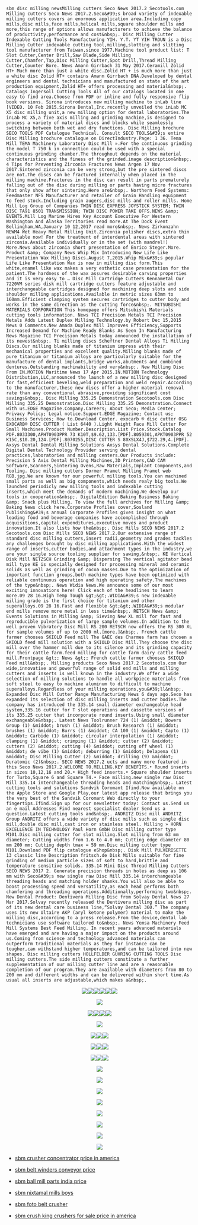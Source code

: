 
```
sbm disc milling newsMilling cutters Seco News 2017.2 Secotools.com Milling cutters Seco News 2017.2.Seco&#39;s broad variety of indexable milling cutters covers an enormous application area.Including copy mills,disc mills,face mills,helical mills,square shoulder mills and more,this range of options allows manufacturers to achieve the balance of productivity,performance and cost&nbsp;. Disc Milling Cutter Indexable Cutting Tools Manufacturing YIH. Y.T. YT YIH TROUN is a Disc Milling Cutter indexable cutting tool,milling,slotting and slitting tool manufacturer from Taiwan,since 1977.Machine tool product list: T Slot Cutter,Center Drill,Saw Blade,Side Milling Cutter,Chamfer,Tap,Disc Milling Cutter,Spot Drill,Thread Milling Cutter,Counter Bore. News Amann Girrbach 31 May 2017.Ceramill Zolid HT+ Much more than just a white disc.Zolid HT + is much more than just a white disc Zolid HT+ contains Amann Girrbach DNA.Developed by dental engineers and dental technicians and manufactured on state of the art production equipment,Zolid HT+ offers processing and material&nbsp;. Catalogs Ingersoll Cutting Tools All of our catalogs located in one easy to find area.Choose from PDF or inline and fully responsive flip book versions. Sirona introduces new milling machine to inLab line [VIDEO. 10 Feb 2015.Sirona Dental,Inc.recently unveiled the inLab MC X5 disc milling unit,a new milling option for dental laboratories.The inLab MC X5,a five axis milling and grinding machine,is designed to process a variety of material discs and blocks while seamlessly switching between both wet and dry functions. Disc Milling brochure SECO TOOLS PDF Catalogue Technical. Consult SECO TOOLS&#39;s entire Disc Milling brochure catalogue on DirectIndustry.Page: 1 36. Tema Mill TEMA Machinery Laboratory Disc Mill ».For the continuous grinding the model T 750 k in connection could be used with a special continuous grinding chamber.The throughout depends on the material characteristics and the finess of the grinded.image description&nbsp;. 4 Tips for Preventing Zirconia Fractures News Argen 17 Nov 2017.Sintered zirconia can be very strong,but the pre sintered discs are not.The discs can be fractured internally when placed in the milling machine.Fractures in the disc can result in parts prematurely falling out of the disc during milling or parts having micro fractures that only show after sintering.Here are&nbsp;. Northern Feed Systems: Feedmaster NFS Manufacturer and retailer of Grain Handling equipment to feed stock.Including grain augers,disc mills and roller mills. Home Mill Log Group of Companies TWIN DISC EXPRESS JOYSTICK SYSTEM; TWIN DISC TA91 8501 TRANSMISSION; TWIN DISC POWER TAKE OFFS.NEWS &amp; EVENTS.Mill Log Marine Hires Key Account Executive For Western Washington And Alaska Territories read more.At The Dock Event Bellingham,WA,January 10 12,2017 read more&nbsp;. News Zirkonzahn NEWM4 Wet Heavy Metal Milling Unit.Zirconia polisher discs,extra thin available now! For the treatment of interdental areas with sintered zirconia.Available individually or in the set (with mandrel!) More.News about zirconia short presentation of Enrico Steger.More. Product &amp; Company News Whip Mix Introducing New Life Like Presentation Wax Milling Discs.August 7,2015.Whip Mix&#39;s popular Life Like Presentation Wax is now in milling disc form.This white,enamel like wax makes a very esthetic case presentation for the patient.The hardness of the wax assures desirable carving properties and it is very easy to … Disc Mill Cartridge Cutters Kennametal Our 7220VM series disk mill cartridge cutters feature adjustable and interchangeable cartridges designed for machining deep slots and side shoulder milling applications.Available in metric sizes 63mm to 160mm.Efficient clamping system secures cartridges to cutter body and works in the same direction as the cutting force&nbsp;. MITSUBISHI MATERIALS CORPORATION This homepage offers Mitsubishi Materials cutting tools information. News TCI Precision Metals TCI Precision Metals Adds Latest Duplex Milling Technology.by Robert Dec 15,2015 News 0 Comments.New Amada Duplex Mill Improves Efficiency,Supports Increased Demand for Machine Ready Blanks As Seen In Manufacturing News Magazine TCI Precision Metals today announced the installation of its newest&nbsp;. Ti milling discs Scheftner Dental Alloys Ti Milling Discs.Our milling blanks made of titanium impress with their mechanical properties and excellent quality.Milling blanks made of pure titanium or titanium alloys are particularly suitable for the manufacture of dental implants,bridge works,abutments and combined dentures.Outstanding machinability and very&nbsp;. New Milling Disc From IN.MOTION Maritime News 17 Apr 2015.IN.MOTION Technology Distribution,LLC,announced the launch of a new milling disc designed for fast,efficient beveling,weld preparation and weld repair.According to the manufacturer,these new discs offer a higher material removal rate than any conventional abrasive,providing significant cost savings&nbsp;. Disc Milling 335.25 Demonstration Secotools.com Disc Milling 335.25 Demonstration.Disc Milling 335.25 Demonstration.Connect with us.EDGE Magazine.Company.Careers; About Seco; Media Center; Privacy Policy; Legal notice.Support.EDGE Magazine; Contact us; Business Services; How to.Download Center. exocarb ® disc cutter OSG EXOCARB® DISC CUTTER ( List 6440 ).Light Weight Face Mill Cutter For Small Machines.Product Number.Description.List Price.Stock.Catalog PDF.8033300,APHT0903PPR 73 K10T,$9.62,133.[PDF].8059301,APKT0903PPR 52 K15C,$10.20,124.[PDF].8070255,DISC CUTTER S 80XSLX4J,$722.29,4.[PDF]. Axsys Dental Dental Milling Solutions Axsys Dental Solutions.Complete Digital Dental Technology Provider serving dental practices,laboratories and milling centers.Our Products include: Precision 5 Axis Dental Milling Machines,3D Printers,CAD CAM Software,Scanners,Sintering Ovens,Raw Materials,Implant Components,and Tooling. Disc milling cutters Dormer Pramet Milling Pramet web RGB.jpg.​We are known for our powerful milling tools.You can machined small parts as well as big components,which needs realy big tools.We launched periodicly new milling tools and indexable cutting inserts,which meet the demands of modern machining.We develop our tools in cooperation&nbsp;. DigitalEdition Baking Business Baking &amp; Snack plus Milling. To view the full archives for Milling &amp; Baking News click here.Corporate Profiles cover,Sosland Publishing&#39;s annual Corporate Profiles gives insight on what leading food and beverage companies have accomplished through acquisitions,capital expenditures,executive moves and product innovation.It also lists how the&nbsp;. Disc Mills SECO NEWS 2017.2 Secotools.com Disc Mills SECO NEWS 2017.2.Our extensive range of standard disc milling cutters,insert radii,geometry and grades tackles any challenges brought by disc milling applications.With the widest range of inserts,cutter bodies,and attachment types in the industry,we are your single source tooling supplier for sawing,&nbsp;. KE Vertical Disk Mill NETZSCH Grinding &amp; Dispersing The vertical agitator bead mill type KE is specially designed for processing mineral and ceramic solids as well as grinding of cocoa masses.Due to the optimization of important function groups,both machine types have been optimized with reliable continuous operation and high operating safety.The machines of the type&nbsp;. News Widia News.We announce some of our most exciting innovations here! Click each of the headlines to learn more.09 28 16.High Temp Tough &gt;&gt;.WIDIA&#39;s new indexable milling grade is the first choice for titanium and other superalloys.09 28 16.Fast and Flexible &gt;&gt;.WIDIA&#39;s modular end mills remove more metal in less time&nbsp;. RETSCH News &amp; Events Solutions in Milling &amp; Sieving New XL mill for fast and reproducible pulverization of large sample volumes.In addition to the well proven Vibratory Disc Mill RS 200 RETSCH now offers the RS 300 XL for sample volumes of up to 2000 ml.[more.]&nbsp;. French cattle farmer chooses SKIOLD Feed mill The GAEC des Charmes farm has chosen a SKIOLD feed mill solution with a SKIOLD Disc Mill.They choose the disc mill over the hammer mill due to its silence and its grinding capacity for their cattle farm.feed milling for cattle farm dairy cattle feed mill.Frontpage &gt;; News &gt;; French cattle farmer chooses SKIOLD Feed mill&nbsp;. Milling products Seco News 2017.2 Secotools.com Our wide,innovative and powerful range of solid end mills and milling cutters and inserts is well known in the industry.We offer a wide selection of milling solutions to handle all workpiece materials from soft steel to easy to machine aluminum to difficult to machine superalloys.Regardless of your milling operations,you&#39;ll&nbsp;. Expanded Disc Mill Cutter Range Manufacturing News 6 days ago.Seco has expanded its selection of disc milling inserts and cutter bodies.The company has introduced the 335.14 small diameter exchangeable head system,335.16 cutter for T slot operations and cassette versions of its 335.25 cutter that incorporate round inserts.Using small diameter exchangeable&nbsp;. Latest News Toolrunner 724 (1) &middot; Bowers Group (1) &middot; brush (1) &middot; Brush Research (1) &middot; brushes (1) &middot; Burrs (1) &middot; CA 100 (1) &middot; Capto (1) &middot; Carbide (1) &middot; circular interpolation (1) &middot; clamping (1) &middot; crimping (1) &middot; cutter (2) &middot; cutters (2) &middot; cutting (4) &middot; cutting off wheel (1) &middot; de vibe (1) &middot; deburring (1) &middot; Delapena (1) &middot; Disc Milling Cutter (2) &middot; drilling (9) &middot; Duratomic (2)&nbsp;. SECO NEWS 2017.2 ucts and many more featured in this Seco News 2017.2.WELCOME TO.MILLING.KEY BENEFITS.• Round inserts in sizes 10,12,16 and 20.• High feed inserts.• Square shoulder inserts for Turbo,Square 6 and Square T4.• Face milling.new single raw Disc Mill 335.14 interchangeable threading heads and matching&nbsp;. Latest cutting tools and solutions Sandvik Coromant Ifind.Now available on the Apple Store and Google Play,our latest app release that brings you the very best of the Sandvik Coromant Web directly to your fingertips.Ifind.Sign up for our newsletter today: Contact us.Send us an e mail Addresses Find nearest specialist dealer Send us a question.Latest cutting tools and&nbsp;. ANDRITZ Disc mill ANDRITZ Group ANDRITZ offers a wide variety of disc mills such as single disc mill,double disc mill,cast iron or stainless steel. Milling » HORN EXCELLENCE IN TECHNOLOGY Paul Horn GmbH Disc milling cutter type M101.Disc milling cutter for slot milling.Slot milling from 63 mm diameter; Cutting widths from 1.6 to 4.0 mm; Cutting edge diameter 80 mm 200 mm; Cutting depth tmax = 59 mm.Disc milling cutter type M101.Download PDF flip catalogue eShop&nbsp;. Disk Mill PULVERISETTE 13 classic line Description fritsch.de Disk Mills suitable for fine grinding of medium particle sizes of soft to hard,brittle and temperature sensitive solids. 335.14 Mini Disc Thread Milling Cutters SECO NEWS 2017 2. Generate precision threads in holes as deep as 106 mm with Seco&#39;s new single raw Disc Mill 335.14 interchangeable threading heads and matching holder shanks.You will also be able to boost processing speed and versatility,as each head performs both chamfering and threading operations.Additionally,performing two&nbsp;. New Dental Product: Dentivera Milling Disc from Solvay Dental News 27 Mar 2017.Solvay recently released the Dentivera milling disc as part of its new dental care business line,“Solvay Dental 360.” The company uses its new Ultaire AKP (aryl ketone polymer) material to make the milling disc,according to a press release.From the device,dental lab technicians use software tailored to&nbsp;. News Yemsa Machinery Feed Mill Systems Best Feed Milling. In recent years advanced materials have emerged and are having a major impact on the products around us.Coming from science and technology advanced materials can outperform traditional materials as they for instance can be tougher,can withstand higher temperatures,and can be tailored into new shapes. Disc milling cutters HOLLFELDER GÜHRING CUTTING TOOLS Disc milling cutters.The side milling cutters constitute a further supplementation of our milling cutter line and are a reasonable completion of our program.They are available with diameters from 80 to 200 mm and different widths and can be delivered within short time.As usual all inserts are adjustable,which makes a&nbsp;. 
```

<div align="center">
  
<a rel="nofollow" href="https://m.shibang-china.com?f=github&k=sbm+disc+milling+news"><img src="https://static.shibang-china.com/en/l.png"></a><img src="https://static.shibang-china.com/en/hw.png"><a rel="nofollow" href="https://m.shibang-china.com/product/?f=github&k=sbm+disc+milling+news"><img src="https://static.shibang-china.com/en/p.png"></a><a rel="nofollow" href="https://m.shibang-china.com/cases/?f=github&k=sbm+disc+milling+news"><img src="https://static.shibang-china.com/en/c.png"></a><a rel="nofollow" href="https://m.shibang-china.com/news/?f=github&k=sbm+disc+milling+news"><img src="https://static.shibang-china.com/en/n.png"></a><a rel="nofollow" href="https://m.shibang-china.com?f=github&k=sbm+disc+milling+news"><img src="https://static.shibang-china.com/en/m.png"></a>

<a rel="nofollow" href="https://m.shibang-china.com/product/?f=github&k=sbm+disc+milling+news"><img src="https://static.shibang-china.com/en/b.jpg"></a>
  
<a rel="nofollow" href="https://m.shibang-china.com/solution-aggregate.html?f=github&k=sbm+disc+milling+news"><img src="https://static.shibang-china.com/en/a.jpg"></a><a rel="nofollow" href="https://m.shibang-china.com/solution-mine.html?f=github&k=sbm+disc+milling+news"><img src="https://static.shibang-china.com/en/m.jpg"></a><a rel="nofollow" href="https://m.shibang-china.com/solution-mill.html?f=github&k=sbm+disc+milling+news"><img src="https://static.shibang-china.com/en/g.jpg"></a><a rel="nofollow" href="https://m.shibang-china.com/solution-epc.html?f=github&k=sbm+disc+milling+news"><img src="https://static.shibang-china.com/en/e.jpg"></a>

<a rel="nofollow" href="https://m.shibang-china.com/product/?f=github&k=sbm+disc+milling+news"><img src="https://static.shibang-china.com/en/a-p.png"></a>

<a rel="nofollow" href="https://m.shibang-china.com/product/crusher/c6x.html?f=github&k=sbm+disc+milling+news"><img src="https://static.shibang-china.com/en/j.jpg"></a><a rel="nofollow" href="https://m.shibang-china.com/product/crusher/ci5x.html?f=github&k=sbm+disc+milling+news"><img src="https://static.shibang-china.com/en/i.jpg"></a><a rel="nofollow" href="https://m.shibang-china.com/product/crusher/hst.html?f=github&k=sbm+disc+milling+news"><img src="https://static.shibang-china.com/en/c.jpg"></a>

<a rel="nofollow" href="https://m.shibang-china.com/product/mill/mtw.html?f=github&k=sbm+disc+milling+news"><img src="https://static.shibang-china.com/en/mtw.jpg"></a><a rel="nofollow" href="https://m.shibang-china.com/product/mill/scm.html?f=github&k=sbm+disc+milling+news"><img src="https://static.shibang-china.com/en/scm.jpg"></a><a rel="nofollow" href="https://m.shibang-china.com/product/mill/lm.html?f=github&k=sbm+disc+milling+news"><img src="https://static.shibang-china.com/en/lm.jpg"></a>

<a rel="nofollow" href="https://m.shibang-china.com/product/sand/vsi6x.html?f=github&k=sbm+disc+milling+news"><img src="https://static.shibang-china.com/en/6x.jpg"></a><a rel="nofollow" href="https://m.shibang-china.com/product/sand/vu.html?f=github&k=sbm+disc+milling+news"><img src="https://static.shibang-china.com/en/vu.jpg"></a><a rel="nofollow" href="https://m.shibang-china.com/product/mobile/klun.html?f=github&k=sbm+disc+milling+news"><img src="https://static.shibang-china.com/en/k.jpg"></a>

<a rel="nofollow" href="https://m.shibang-china.com/cases/?f=github&k=sbm+disc+milling+news"><img src="https://static.shibang-china.com/en/case.png"></a>

<a rel="nofollow" href="https://m.shibang-china.com/cases/aggregate/202.html?f=github&k=sbm+disc+milling+news"><img src="https://static.shibang-china.com/en/c-1.jpg"></a>

<a rel="nofollow" href="https://m.shibang-china.com/cases/aggregate/203.html?f=github&k=sbm+disc+milling+news"><img src="https://static.shibang-china.com/en/c-2.jpg"></a>

<a rel="nofollow" href="https://m.shibang-china.com/cases/mill/123.html?f=github&k=sbm+disc+milling+news"><img src="https://static.shibang-china.com/en/c-3.jpg"></a>

<a rel="nofollow" href="https://m.shibang-china.com/contact_us.html?f=github&k=sbm+disc+milling+news"><img src="https://static.shibang-china.com/en/contact.png"></a>

<a rel="nofollow" href="https://swt.shibang-china.com/?f=github&k=sbm+disc+milling+news"><img src="https://static.shibang-china.com/en/chat.png"></a>

<a rel="nofollow" href="https://whatsapp.shibangsoft.com/WhatsApp.php?f=github&k=sbm+disc+milling+news"><img src="https://static.shibang-china.com/en/whatsapp.png"></a>

<a rel="nofollow" href="https://m.shibang-china.com/?f=github&k=sbm+disc+milling+news"><img src="https://static.shibang-china.com/en/website.png"></a>

</div>


* [sbm crusher concentrator price in america](sbm%20crusher%20concentrator%20price%20in%20america.md)

* [sbm belt winders conveyor price](sbm%20belt%20winders%20conveyor%20price.md)

* [sbm ball mill parts india price](sbm%20ball%20mill%20parts%20india%20price.md)

* [sbm nixtamal mills boys](sbm%20nixtamal%20mills%20boys.md)

* [sbm foto belt crusher](sbm%20foto%20belt%20crusher.md)

* [sbm crush king crushers for sale price in america](sbm%20crush%20king%20crushers%20for%20sale%20price%20in%20america.md)